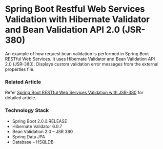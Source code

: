 # Spring Boot Restful Web Services Validation with Hibernate Validator and Bean Validation API 2.0 (JSR-380)
An example of how request bean validation is performed in Spring Boot RESTful Web Services. 
It uses Hibernate Validator and Bean Validation API 2.0 (JSR-380). 
Displays custom validation error messages from the external properties file.

### Related Article ###

Refer [Spring Boot RESTful Web Services Validation with JSR-380](http://www.bytestree.com/spring/spring-boot-restful-web-services-validation-hibernate-validator/) for detailed article.

### Technology Stack ###

- Spring Boot 2.0.0.RELEASE
- Hibernate Validator 6.0.7
- Bean Validation 2.0 – JSR 380
- Spring Data JPA
- Database – HSQLDB

